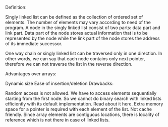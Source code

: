 Definition:

Singly linked list can be defined as the collection of ordered set of elements. The number of elements may vary according to need of the program. A node in the singly linked list consist of two parts: data part and link part. Data part of the node stores actual information that is to be represented by the node while the link part of the node stores the address of its immediate successor.

One way chain or singly linked list can be traversed only in one direction. In other words, we can say that each node contains only next pointer, therefore we can not traverse the list in the reverse direction.

Advantages over arrays:

Dynamic size
Ease of insertion/deletion
Drawbacks:

Random access is not allowed. We have to access elements sequentially starting from the first node. So we cannot do binary search with linked lists efficiently with its default implementation. Read about it here.
Extra memory space for a pointer is required with each element of the list.
Not cache friendly. Since array elements are contiguous locations, there is locality of reference which is not there in case of linked lists.